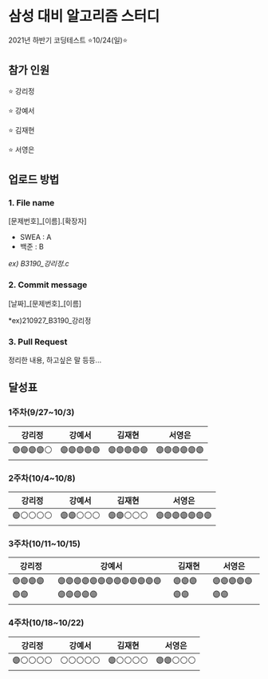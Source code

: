 # 삼성 대비 알고리즘 스터디
2021년 하반기 코딩테스트 ⭐10/24(일)⭐

## 참가 인원
⭐ 강리정

⭐ 강예서

⭐ 김재현

⭐ 서영은

## 업로드 방법
### 1. File name
[문제번호]_[이름].[확장자]
- SWEA : A
- 백준 : B

*ex) B3190_강리정.c*

### 2. Commit message
[날짜]\_[문제번호]_[이름]

*ex)210927_B3190_강리정

### 3. Pull Request
정리한 내용, 하고싶은 말 등등...

## 달성표
### 1주차(9/27~10/3)
|    강리정   |    강예서   |    김재현   |     서영은    |
|------------|-------------|------------|---------------|
|🟣🟣🟣🟣⚪️|🟣🟣🟣🟣🟣|🟣🟣🟣🟣🟣|🟣🟣🟣🟣🟣🟣|

### 2주차(10/4~10/8)
|    강리정   |    강예서   |    김재현   |     서영은    |
|------------|-------------|------------|---------------|
|🟣⚪️⚪️⚪️⚪️|🟣🟣⚪️⚪️⚪️|🟣🟣⚪️⚪️⚪️|🟣🟣🟣🟣🟣🟣🟣|

### 3주차(10/11~10/15)
|    강리정   |    강예서   |    김재현   |     서영은    |
|------------|-------------|------------|---------------|
|🟣🟣🟣🟣🟣🟣|🟣🟣🟣🟣🟣🟣🟣🟣🟣🟣🟣🟣🟣🟣🟣🟣🟣🟣|🟣🟣🟣🟣🟣|🟣🟣🟣🟣🟣🟣🟣|

### 4주차(10/18~10/22)
|    강리정   |    강예서   |    김재현   |     서영은    |
|------------|-------------|------------|---------------|
|🟣⚪️⚪️⚪️⚪️|⚪️⚪️⚪️⚪️⚪️|🟣⚪️⚪️⚪️⚪️|🟣🟣⚪️⚪️⚪️|
